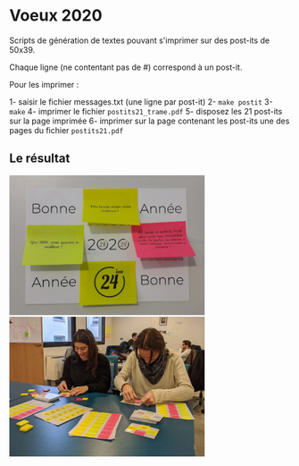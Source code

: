 # Voeux 2020

Scripts de génération de textes pouvant s'imprimer sur des post-its de 50x39.

Chaque ligne (ne contentant pas de #) correspond à un post-it.

Pour les imprimer :

1- saisir le fichier messages.txt (une ligne par post-it)
2- ``make postit``
3- ``make``
4- imprimer le fichier ``postits21_trame.pdf``
5- disposez les 21 post-its sur la page imprimée
6- imprimer sur la page contenant les post-its une des pages du fichier ``postits21.pdf``

## Le résultat

<img src="carte_2020.jpg" width="350" height="250" alt="La carte" style="border: 0px"/>

<img src="carte_atelier.jpg" width="350" alt="Confection" style="border: 0px"/>

